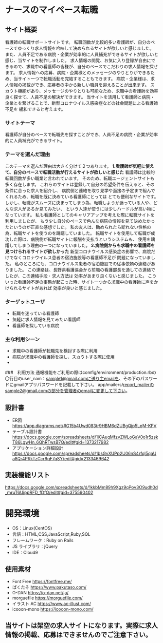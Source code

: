 # ナースのマイペース転職

## サイト概要

看護師の転職サポートサイトです。
転職回数が比較的多い看護師が、自分のペースでゆっくり求人情報を吟味して決められるサイトが欲しいと感じました。
また、人員不足である病院・企業が効率的に人員補充ができるサイトが欲しいと感じ、当サイトを制作しました。
求人情報の閲覧、お気に入り登録が自由にできるので、求職中の看護師の皆様が、自分のペースでこだわりの求人情報を探せます。
求人情報への応募、病院・企業様とのメッセージのやりとりができるため、当サイト一つで転職活動を完結することもできます。
病院・企業様は、求人情報の掲載ができ、応募者の中から新しい職員を迎えることが出来ます。
スカウト機能があり、メッセージのやりとりも可能なため、求職中の看護師を効率良く探せて、人員不足の解決ができます。
当サイトを活用して看護師と病院・企業とを繋げることで、新型コロナウイルス感染症などの社会問題による看護師不足を
緩和できると考えます。

### サイトテーマ

 看護師が自分のペースで転職先を探すことができ、人員不足の病院・企業が効率的に人員補充ができるサイト。


### テーマを選んだ理由

 このテーマを選んだ理由は大きく分けて２つあります。
 **1.看護師が気軽に使えて、自分のペースで転職活動が行えるサイトが欲しいと感じた**
  看護師は比較的転職回数が多い職業と言われています。
そのため、転職エージェントサイトも多く存在します。
これらのサイトは登録して自分の希望条件を伝えると、その条件に合った求人を紹介し、
病院側と連絡を取り見学や面接の予定まで組んでくれるため、転職を既に決めている看護師にとっては
とても便利なサイトです。
しかし、転職がスムーズに決まってしまう為、転職しようか迷っている人や、どんな求人があるか見てみたい、
という人達が使うには少しハードルが高い物になっています。
私も看護師としてのキャリアアップを考えた際に転職サイトを利用しましたが、
もう少し自分のペースで色んな病院の情報を見て決めたかったというのが正直な感想でした。
私の友人は、勧められたら断れない性格の為、転職サイトを使うのを躊躇していました。
転職サイトを使用して転職が成功した際は、病院側が転職サイトに報酬を支払うというシステムも、
使用を躊躇してしまう理由の一つになっていました。
**2.病院側からも求職中の看護師を見つけられるサイトが欲しかった**
 新型コロナウイルス感染症の影響で、病院だけでなくコロナウイルス患者の宿泊施設等の看護師不足が
問題になっていました。
私のところにも、コロナウイルス患者の宿泊施設での従事依頼の連絡がありました。
この連絡は、長野県看護協会から前職の看護部長を通しての連絡でしたが、この連絡手段・求人方法は
効率があまり良くないと感じました。
こういった看護師不足の事態が起こった時、サイト一つから求職中の看護師に声をかけられるサイトがあれば
効率が良いと感じました。

### ターゲットユーザ

- 転職を迷っている看護師
- 気軽に求人情報を見てみたい看護師
- 看護師を探している病院

### 主な利用シーン

- 求職中の看護師が転職先を検討する際に利用
- 病院が求職中の看護師を探し、スカウトする際に使用
-

###　利用方法
通報機能をご利用の際はcomfig/environment/production.rbの〇行目のuser_nam：sample1@gmail.comに送り主emailを、その下のパスワードにgmailアプリパスワードを記載して下さい。
app/mailers/report_mailerのsample2@gmail.comの部分を管理者のemailに変更して下さい。

## 設計書

- ER図
https://app.diagrams.net/#G15b4Uwd083tr9HBM6dZUBgQjp5LqM-KFV
- テーブル設計書
https://docs.google.com/spreadsheets/d/1iCAuqMfzvZWLoGaV0o1r5zskT86LgwHn_6QhRTwsB7Q/edit#gid=1373217982
- アプリケーション詳細設計
https://docs.google.com/spreadsheets/d/1bsGvXUPp2U06nS4rfqI5qaUa8Qr4PRkTzCcr6qF7qSY/edit#gid=2133469642

## 実装機能リスト
https://docs.google.com/spreadsheets/d/1kkbMm89h9Xgz9qPov3O9udh0d_mruT6UippRFD_fDfQ/edit#gid=375590402


# 開発環境

- OS：Linux(CentOS)
- 言語：HTML,CSS,JavaScript,Ruby,SQL
- フレームワーク：Ruby on Rails
- JS ライブラリ：jQuery
- IDE：Cloud9


## 使用素材

- Font Free https://fontfree.me/
- ぱくたそ https://www.pakutaso.com/
- O-DAN https://o-dan.net/ja/
- morguefile https://morguefile.com/
- イラスト AC https://www.ac-illust.com/
- icooon-mono https://icooon-mono.com/

## 当サイトは架空の求人サイトになります。実際に求人情報の掲載、応募はできませんのでご注意下さい。